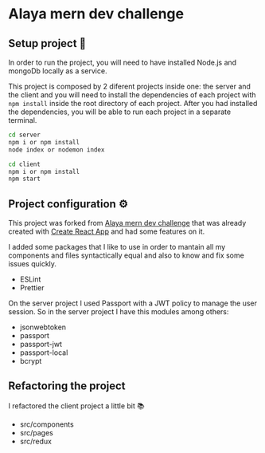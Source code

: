 # Alaya mern dev challenge

## Setup project 🚀

In order to run the project, you will need to have installed Node.js and mongoDb locally as a service.

This project is composed by 2 diferent projects inside one: the server and the client and you will need to install the dependencies of each project with `npm install` inside the root directory of each project. After you had installed the dependencies, you will be able to run each project in a separate terminal.

```sh
cd server
npm i or npm install
node index or nodemon index
```

```sh
cd client
npm i or npm install
npm start
```

## Project configuration ⚙️

This project was forked from [Alaya mern dev challenge](https://github.com/Onigam/mern-stack) that was already created with [Create React App](https://create-react-app.dev/) and had some features on it.

I added some packages that I like to use in order to mantain all my components and files syntactically equal and also to know and fix some issues quickly.

- ESLint
- Prettier

On the server project I used Passport with a JWT policy to manage the user session. So in the server project I have this modules among others:

- jsonwebtoken
- passport
- passport-jwt
- passport-local
- bcrypt

## Refactoring the project

I refactored the client project a little bit 📚

- src/components
- src/pages
- src/redux
